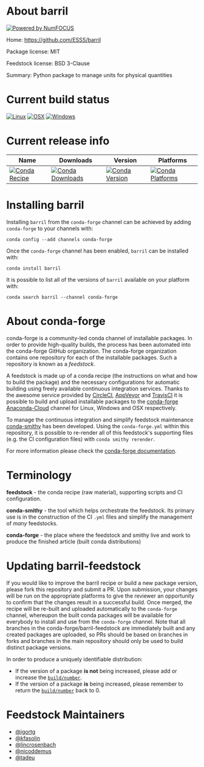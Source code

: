 About barril
============

[![Powered by NumFOCUS](https://img.shields.io/badge/powered%20by-NumFOCUS-orange.svg?style=flat&colorA=E1523D&colorB=007D8A)](http://numfocus.org)

Home: https://github.com/ESSS/barril

Package license: MIT

Feedstock license: BSD 3-Clause

Summary: Python package to manage units for physical quantities



Current build status
====================

[![Linux](https://img.shields.io/circleci/project/github/conda-forge/barril-feedstock/master.svg?label=Linux)](https://circleci.com/gh/conda-forge/barril-feedstock)
[![OSX](https://img.shields.io/travis/conda-forge/barril-feedstock/master.svg?label=macOS)](https://travis-ci.org/conda-forge/barril-feedstock)
[![Windows](https://img.shields.io/appveyor/ci/conda-forge/barril-feedstock/master.svg?label=Windows)](https://ci.appveyor.com/project/conda-forge/barril-feedstock/branch/master)

Current release info
====================

| Name | Downloads | Version | Platforms |
| --- | --- | --- | --- |
| [![Conda Recipe](https://img.shields.io/badge/recipe-barril-green.svg)](https://anaconda.org/conda-forge/barril) | [![Conda Downloads](https://img.shields.io/conda/dn/conda-forge/barril.svg)](https://anaconda.org/conda-forge/barril) | [![Conda Version](https://img.shields.io/conda/vn/conda-forge/barril.svg)](https://anaconda.org/conda-forge/barril) | [![Conda Platforms](https://img.shields.io/conda/pn/conda-forge/barril.svg)](https://anaconda.org/conda-forge/barril) |

Installing barril
=================

Installing `barril` from the `conda-forge` channel can be achieved by adding `conda-forge` to your channels with:

```
conda config --add channels conda-forge
```

Once the `conda-forge` channel has been enabled, `barril` can be installed with:

```
conda install barril
```

It is possible to list all of the versions of `barril` available on your platform with:

```
conda search barril --channel conda-forge
```


About conda-forge
=================

conda-forge is a community-led conda channel of installable packages.
In order to provide high-quality builds, the process has been automated into the
conda-forge GitHub organization. The conda-forge organization contains one repository
for each of the installable packages. Such a repository is known as a *feedstock*.

A feedstock is made up of a conda recipe (the instructions on what and how to build
the package) and the necessary configurations for automatic building using freely
available continuous integration services. Thanks to the awesome service provided by
[CircleCI](https://circleci.com/), [AppVeyor](https://www.appveyor.com/)
and [TravisCI](https://travis-ci.org/) it is possible to build and upload installable
packages to the [conda-forge](https://anaconda.org/conda-forge)
[Anaconda-Cloud](https://anaconda.org/) channel for Linux, Windows and OSX respectively.

To manage the continuous integration and simplify feedstock maintenance
[conda-smithy](https://github.com/conda-forge/conda-smithy) has been developed.
Using the ``conda-forge.yml`` within this repository, it is possible to re-render all of
this feedstock's supporting files (e.g. the CI configuration files) with ``conda smithy rerender``.

For more information please check the [conda-forge documentation](https://conda-forge.org/docs/).

Terminology
===========

**feedstock** - the conda recipe (raw material), supporting scripts and CI configuration.

**conda-smithy** - the tool which helps orchestrate the feedstock.
                   Its primary use is in the construction of the CI ``.yml`` files
                   and simplify the management of *many* feedstocks.

**conda-forge** - the place where the feedstock and smithy live and work to
                  produce the finished article (built conda distributions)


Updating barril-feedstock
=========================

If you would like to improve the barril recipe or build a new
package version, please fork this repository and submit a PR. Upon submission,
your changes will be run on the appropriate platforms to give the reviewer an
opportunity to confirm that the changes result in a successful build. Once
merged, the recipe will be re-built and uploaded automatically to the
`conda-forge` channel, whereupon the built conda packages will be available for
everybody to install and use from the `conda-forge` channel.
Note that all branches in the conda-forge/barril-feedstock are
immediately built and any created packages are uploaded, so PRs should be based
on branches in forks and branches in the main repository should only be used to
build distinct package versions.

In order to produce a uniquely identifiable distribution:
 * If the version of a package **is not** being increased, please add or increase
   the [``build/number``](https://conda.io/docs/user-guide/tasks/build-packages/define-metadata.html#build-number-and-string).
 * If the version of a package **is** being increased, please remember to return
   the [``build/number``](https://conda.io/docs/user-guide/tasks/build-packages/define-metadata.html#build-number-and-string)
   back to 0.

Feedstock Maintainers
=====================

* [@igortg](https://github.com/igortg/)
* [@kfasolin](https://github.com/kfasolin/)
* [@lincrosenbach](https://github.com/lincrosenbach/)
* [@nicoddemus](https://github.com/nicoddemus/)
* [@tadeu](https://github.com/tadeu/)

